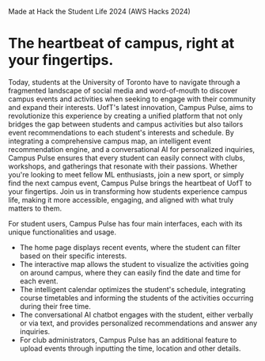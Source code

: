 Made at Hack the Student Life 2024 (AWS Hacks 2024)

# The heartbeat of campus, right at your fingertips. 

Today, students at the University of Toronto have to navigate through a fragmented landscape of social media and word-of-mouth to discover campus events and activities when seeking to engage with their community and expand their interests. UofT's latest innovation, Campus Pulse, aims to revolutionize this experience by creating a unified platform that not only bridges the gap between students and campus activities but also tailors event recommendations to each student's interests and schedule. By integrating a comprehensive campus map, an intelligent event recommendation engine, and a conversational AI for personalized inquiries, Campus Pulse ensures that every student can easily connect with clubs, workshops, and gatherings that resonate with their passions. Whether you're looking to meet fellow ML enthusiasts, join a new sport, or simply find the next campus event, Campus Pulse brings the heartbeat of UofT to your fingertips. Join us in transforming how students experience campus life, making it more accessible, engaging, and aligned with what truly matters to them.

For student users, Campus Pulse has four main interfaces, each with its unique functionalities and usage.

* The home page displays recent events, where the student can filter based on their specific interests.
* The interactive map allows the student to visualize the activities going on around campus, where they can easily find the date and time for each event.
* The intelligent calendar optimizes the student's schedule, integrating course timetables and informing the students of the activities occurring during their free time.
* The conversational AI chatbot engages with the student, either verbally or via text, and provides personalized recommendations and answer any inquiries.
* For club administrators, Campus Pulse has an additional feature to upload events through inputting the time, location and other details.

